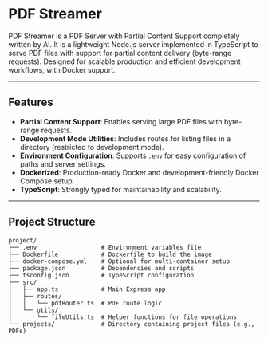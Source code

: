 # PDF Streamer

PDF Streamer is a PDF Server with Partial Content Support completely written by AI. It is a lightweight Node.js server implemented in TypeScript to serve PDF files with support for partial content delivery (byte-range requests). Designed for scalable production and efficient development workflows, with Docker support.

---

## Features

- **Partial Content Support**: Enables serving large PDF files with byte-range requests.
- **Development Mode Utilities**: Includes routes for listing files in a directory (restricted to development mode).
- **Environment Configuration**: Supports `.env` for easy configuration of paths and server settings.
- **Dockerized**: Production-ready Docker and development-friendly Docker Compose setup.
- **TypeScript**: Strongly typed for maintainability and scalability.

---

## Project Structure

```plaintext
project/
├── .env                  # Environment variables file
├── Dockerfile            # Dockerfile to build the image
├── docker-compose.yml    # Optional for multi-container setup
├── package.json          # Dependencies and scripts
├── tsconfig.json         # TypeScript configuration
├── src/
│   ├── app.ts            # Main Express app
│   ├── routes/
│   │   └── pdfRouter.ts  # PDF route logic
│   └── utils/
│       └── fileUtils.ts  # Helper functions for file operations
└── projects/             # Directory containing project files (e.g., PDFs)
```
